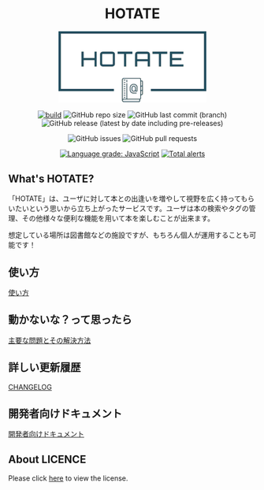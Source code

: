 <h1 align="center">HOTATE</h1>

<div align="center">
  
<img src="DOC/img/hotate_a.png" alt="logo" width="300px" />

[![build](https://github.com/booksearch-hotate/hotate-server/actions/workflows/build.yml/badge.svg)](https://github.com/booksearch-hotate/hotate-server/actions/workflows/build.yml)
![GitHub repo size](https://img.shields.io/github/repo-size/booksearch-hotate/hotate-server)
![GitHub last commit (branch)](https://img.shields.io/github/last-commit/booksearch-hotate/hotate-server/main)
![GitHub release (latest by date including pre-releases)](https://img.shields.io/github/v/release/booksearch-hotate/hotate-server?include_prereleases)

![GitHub issues](https://img.shields.io/github/issues/booksearch-hotate/hotate-server)
![GitHub pull requests](https://img.shields.io/github/issues-pr/booksearch-hotate/hotate-server)

[![Language grade: JavaScript](https://img.shields.io/lgtm/grade/javascript/g/booksearch-hotate/hotate-server.svg?logo=lgtm&logoWidth=18)](https://lgtm.com/projects/g/booksearch-hotate/hotate-server/context:javascript)
[![Total alerts](https://img.shields.io/lgtm/alerts/g/booksearch-hotate/hotate-server.svg?logo=lgtm&logoWidth=18)](https://lgtm.com/projects/g/booksearch-hotate/hotate-server/alerts/)
</div>

## What's HOTATE?

「HOTATE」は、ユーザに対して本との出逢いを増やして視野を広く持ってもらいたいという思いから立ち上がったサービスです。ユーザは本の検索やタグの管理、その他様々な便利な機能を用いて本を楽しむことが出来ます。

想定している場所は図書館などの施設ですが、もちろん個人が運用することも可能です！

## 使い方

[使い方](./DOC/how-to-use.md)

## 動かないな？って思ったら

[主要な問題とその解決方法](./DOC/resolve-problem.md)

## 詳しい更新履歴

[CHANGELOG](./CHANGELOG.md)

## 開発者向けドキュメント

[開発者向けドキュメント](./DOC/dear-developer.md)

## About LICENCE

Please click [here](./LICENCE) to view the license.
